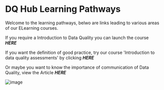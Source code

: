 # DQ Hub Learning Pathways

Welcome to the learning pathways, belwo are links leading to various areas of our ELearning courses.

If you require a Introduction to Data Quality you can launch the course **_HERE_**


If you want the definition of good practice, try our course 'Introduction to data quality assessments' by clicking **_HERE_** 


Or maybe you want to know the importance of communication of Data Quality, view the Article **_HERE_**


![image](https://user-images.githubusercontent.com/92517253/194820571-c2390719-b167-4cb2-b336-04ad851cbdec.png)

